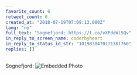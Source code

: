 ```yaml
---
favorite_count: 6
retweet_count: 0
created_at: "2018-07-19T07:09:13.000Z"
lang: "no"
full_text: "Sognefjord: https://t.co/vXPdeWl5Qv"
in_reply_to_screen_name: coderbyheart
in_reply_to_status_id_str: "1019838470171381760"
replies: []
---
```


Sognefjord:
![Embedded Photo](https://twitter-media-coderbyheart.s3.eu-north-1.amazonaws.com/1019841572911878144-Dic0fsnWsAEl-nr.jpg)
